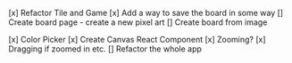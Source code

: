[x] Refactor Tile and Game
[x] Add a way to save the board in some way
[] Create board page - create a new pixel art
[] Create board from image

[x] Color Picker
[x] Create Canvas React Component
[x] Zooming?
[x] Dragging if zoomed in etc.
[] Refactor the whole app
